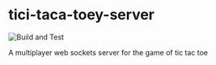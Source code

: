 # tici-taca-toey-server

![Build and Test](https://github.com/Tici-Taca-Toey/tici-taca-toey-server/workflows/Build%20and%20Test/badge.svg?branch=master)

A multiplayer web sockets server for the game of tic tac toe
